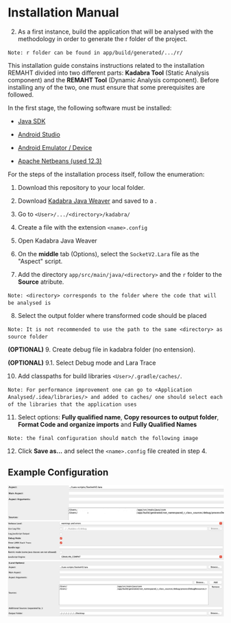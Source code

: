# Installation Manual

 2. As a first instance, build the application that will be analysed with the methodology in order to generate the r folder of the project. 
 
 
`Note: r folder can be found in app/build/generated/.../r/ `


This installation guide constains instructions related to the installation REMAHT divided into two different parts: **Kadabra Tool** (Static Analysis component) and the **REMAHT Tool** (Dynamic Analysis component). Before installing any of the two, one must ensure that some prerequisites are followed. 

In the first stage, the following software must be installed:

  - [Java SDK](https://www.oracle.com/pt/java/technologies/javase/javase-jdk8-downloads.html) 
  
  - [Android Studio](https://developer.android.com/studio?gclid=Cj0KCQjwkZiFBhD9ARIsAGxFX8Aipaq7tc9u3yKlWyLQrfQ1Y5uf4ZeKiN0Oqvc0UDgw2HBcdNHH6joaArRPEALw_wcB&gclsrc=aw.ds)
  
  - [Android Emulator / Device](https://developer.android.com/studio/run/managing-avds)
  
  - [Apache Netbeans (used 12.3)](https://netbeans.apache.org/download/index.html)


For the steps of the installation process itself, follow the enumeration:

 1. Download this repository to your local folder.
 
 
 2. Download [Kadabra Java Weaver](http://specs.fe.up.pt/tools/kadabra/) and saved to a <directory>.
 
  
 3. Go to `<User>/.../<directory>/kadabra/`
 
  
 4. Create a file with the extension `<name>.config`
  
  
 5. Open Kadabra Java Weaver
   
  
 6. On the **middle** tab (Options), select the `SocketV2.Lara` file as the "Aspect" script.
  
  
 7. Add the directory `app/src/main/java/<directory>` and the `r` folder to the **Source** atribute.
  
 `Note: <directory> corresponds to the folder where the code that will be analysed is`
  
  
 8. Select the output folder where transformed code should be placed
  
 `Note: It is not recommended to use the path to the same <directory> as source folder`
  
  
 **(OPTIONAL)** 9. Create debug file in kadabra folder (no entension).
  
 **(OPTIONAL)** 9.1. Select Debug mode and Lara Trace
  
  
  10. Add classpaths for build libraries `<User>/.gradle/caches/`. 
  
   `Note: For performance improvement one can go to <Application Analysed/.idea/libraries/> and added to caches/ one should select each of the libraries that the application uses`

  
  11. Select options: **Fully qualified name**, **Copy resources to output folder**, **Format Code and organize imports** and **Fully Qualified Names**
  
`Note: the final configuration should match the following image`


  12. Click **Save as...** and select the `<name>.config` file created in step 4.

## Example Configuration

  <img src="/Images/kadabra.png" alt="Configuration"/>
    <img src="/Images/kadabra1.png" alt="Configuration2"/>  <img src="/Images/kadabra2.png" alt="Configuration3"/>
